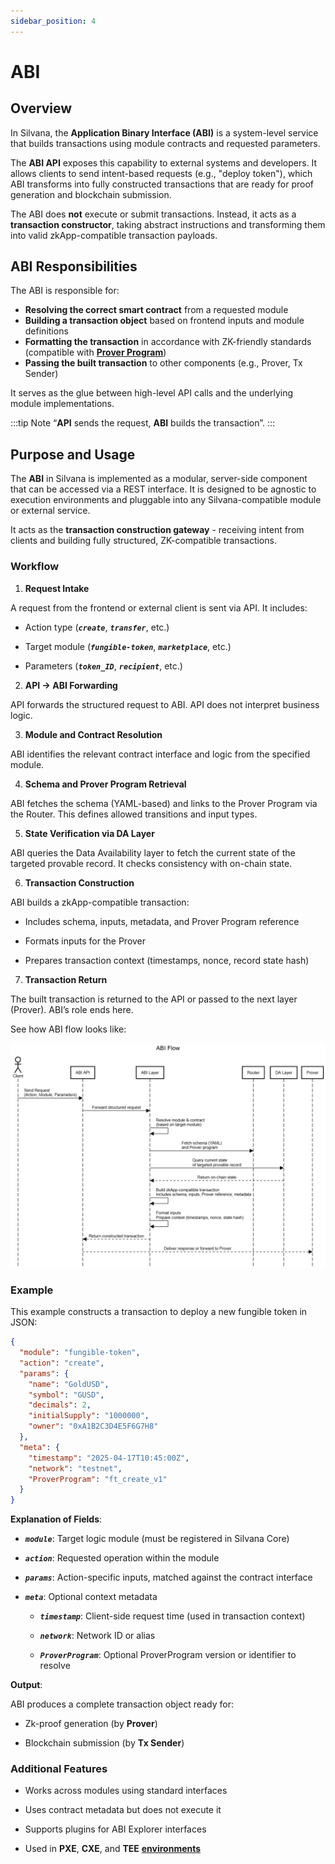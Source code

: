 ```yaml
---
sidebar_position: 4
---
```

# ABI
## Overview

In Silvana, the **Application Binary Interface (ABI)** is a system-level service that builds transactions using module contracts and requested parameters.

The **ABI API** exposes this capability to external systems and developers. It allows clients to send intent-based requests (e.g., "deploy token"), which ABI transforms into fully constructed transactions that are ready for proof generation and blockchain submission.

The ABI does **not** execute or submit transactions. Instead, it acts as a **transaction constructor**, taking abstract instructions and transforming them into valid zkApp-compatible transaction payloads.

## ABI Responsibilities

The ABI is responsible for:

* **Resolving the correct smart contract** from a requested module
* **Building a transaction object** based on frontend inputs and module definitions
* **Formatting the transaction** in accordance with ZK-friendly standards (compatible with [**Prover Program**](/Documentation/glossary#prover-program))
* **Passing the built transaction** to other components (e.g., Prover, Tx Sender)

It serves as the glue between high-level API calls and the underlying module implementations.

:::tip Note
“**API** sends the request, **ABI** builds the transaction”.
:::

## Purpose and Usage

The **ABI** in Silvana is implemented as a modular, server-side component that can be accessed via a REST interface. It is designed to be agnostic to execution environments and pluggable into any Silvana-compatible module or external service. 

It acts as the **transaction construction gateway** - receiving intent from clients and building fully structured, ZK-compatible transactions.

### Workflow

1. **Request Intake**

A request from the frontend or external client is sent via API. It includes:

* Action type (***`create`***, ***`transfer`***, etc.)

* Target module (***`fungible-token`***, ***`marketplace`***, etc.)

* Parameters (***`token_ID`***, ***`recipient`***, etc.)

2. **API → ABI Forwarding**

API forwards the structured request to ABI. API does not interpret business logic.

3. **Module and Contract Resolution**

ABI identifies the relevant contract interface and logic from the specified module.

4. **Schema and Prover Program Retrieval**

ABI fetches the schema (YAML-based) and links to the Prover Program via the Router. This defines allowed transitions and input types.

5. **State Verification via DA Layer**

ABI queries the Data Availability layer to fetch the current state of the targeted provable record. It checks consistency with on-chain state.

6. **Transaction Construction**

ABI builds a zkApp-compatible transaction:

* Includes schema, inputs, metadata, and Prover Program reference

* Formats inputs for the Prover

* Prepares transaction context (timestamps, nonce, record state hash)

7. **Transaction Return**

The built transaction is returned to the API or passed to the next layer (Prover). ABI’s role ends here.

See how ABI flow looks like:

![Silvana ABI ](../img/abi-flow.png)

### Example
This example constructs a transaction to deploy a new fungible token in JSON:
```JSON
{
  "module": "fungible-token",
  "action": "create",
  "params": {
    "name": "GoldUSD",
    "symbol": "GUSD",
    "decimals": 2,
    "initialSupply": "1000000",
    "owner": "0xA1B2C3D4E5F6G7H8"
  },
  "meta": {
    "timestamp": "2025-04-17T10:45:00Z",
    "network": "testnet",
    "ProverProgram": "ft_create_v1"
  }
}
```
**Explanation of Fields**:

* ***`module`***: Target logic module (must be registered in Silvana Core)

* ***`action`***: Requested operation within the module

* ***`params`***: Action-specific inputs, matched against the contract interface

* ***`meta`***: Optional context metadata

     * ***`timestamp`***: Client-side request time (used in transaction context)

     * ***`network`***: Network ID or alias

     * ***`ProverProgram`***: Optional ProverProgram version or identifier to resolve

**Output**:

ABI produces a complete transaction object ready for:

* Zk-proof generation (by **Prover**)

* Blockchain submission (by **Tx Sender**)

### Additional Features

* Works across modules using standard interfaces

* Uses contract metadata but does not execute it

* Supports plugins for ABI Explorer interfaces

* Used in **PXE**, **CXE**, and **TEE** [**environments**](/Documentation/Deployment/deployment-environments)